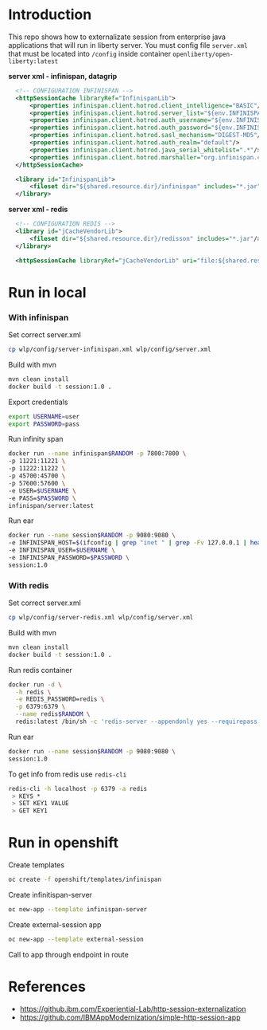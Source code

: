 # Introduction
This repo shows how to externalizate session from enterprise java applications that will run in liberty server. You must config file ```server.xml``` that must be located into ```/config``` inside container ```openliberty/open-liberty:latest```

**server xml - infinispan, datagrip**
```xml
  <!-- CONFIGURATION INFINISPAN -->
  <httpSessionCache libraryRef="InfinispanLib">
      <properties infinispan.client.hotrod.client_intelligence="BASIC"/>
      <properties infinispan.client.hotrod.server_list="${env.INFINISPAN_HOST}:11222"/>
      <properties infinispan.client.hotrod.auth_username="${env.INFINISPAN_USER}"/>
      <properties infinispan.client.hotrod.auth_password="${env.INFINISPAN_PASSWORD}"/>
      <properties infinispan.client.hotrod.sasl_mechanism="DIGEST-MD5"/>
      <properties infinispan.client.hotrod.auth_realm="default"/>
      <properties infinispan.client.hotrod.java_serial_whitelist=".*"/>
      <properties infinispan.client.hotrod.marshaller="org.infinispan.commons.marshall.JavaSerializationMarshaller"/>
  </httpSessionCache>

  <library id="InfinispanLib">
      <fileset dir="${shared.resource.dir}/infinispan" includes="*.jar"/>
  </library>
```

**server xml - redis**
```xml
  <!-- CONFIGURATION REDIS -->
  <library id="jCacheVendorLib">
      <fileset dir="${shared.resource.dir}/redisson" includes="*.jar"/>
  </library>

  <httpSessionCache libraryRef="jCacheVendorLib" uri="file:${shared.resource.dir}/redisson/redisson-jcache.yaml"/>
```

# Run in local

### With infinispan
Set correct server.xml 
```bash
cp wlp/config/server-infinispan.xml wlp/config/server.xml
```
Build with mvn
```bash
mvn clean install
docker build -t session:1.0 .
```
Export credentials
```bash
export USERNAME=user
export PASSWORD=pass
```
Run infinity span
```bash
docker run --name infinispan$RANDOM -p 7800:7800 \
-p 11221:11221 \
-p 11222:11222 \
-p 45700:45700 \
-p 57600:57600 \
-e USER=$USERNAME \
-e PASS=$PASSWORD \
infinispan/server:latest
```
Run ear
```bash
docker run --name session$RANDOM -p 9080:9080 \
-e INFINISPAN_HOST=$(ifconfig | grep "inet " | grep -Fv 127.0.0.1 | head -1 | awk '{print $2}')  \
-e INFINISPAN_USER=$USERNAME \
-e INFINISPAN_PASSWORD=$PASSWORD \
session:1.0
```

### With redis
Set correct server.xml 
```bash
cp wlp/config/server-redis.xml wlp/config/server.xml
```
Build with mvn
```bash
mvn clean install
docker build -t session:1.0 .
```
Run redis container
```bash
docker run -d \
  -h redis \
  -e REDIS_PASSWORD=redis \
  -p 6379:6379 \
  --name redis$RANDOM \
  redis:latest /bin/sh -c 'redis-server --appendonly yes --requirepass ${REDIS_PASSWORD}'
```
Run ear
```bash
docker run --name session$RANDOM -p 9080:9080 \
session:1.0
```
To get info from redis use ```redis-cli```
```bash
redis-cli -h localhost -p 6379 -a redis
 > KEYS *
 > SET KEY1 VALUE
 > GET KEY1
```

# Run in openshift
Create templates
```bash
oc create -f openshift/templates/infinispan
```
Create infinitispan-server
```bash
oc new-app --template infinispan-server
```
Create external-session app
```bash
oc new-app --template external-session
```
Call to app through endpoint in route

# References
* https://github.ibm.com/Experiential-Lab/http-session-externalization
* https://github.com/IBMAppModernization/simple-http-session-app